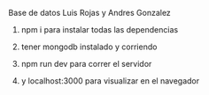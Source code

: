 Base de datos Luis Rojas y Andres Gonzalez


1. npm i para instalar todas las dependencias

2. tener mongodb instalado y corriendo

3. npm run dev para correr el servidor

4. y localhost:3000 para visualizar en el navegador
